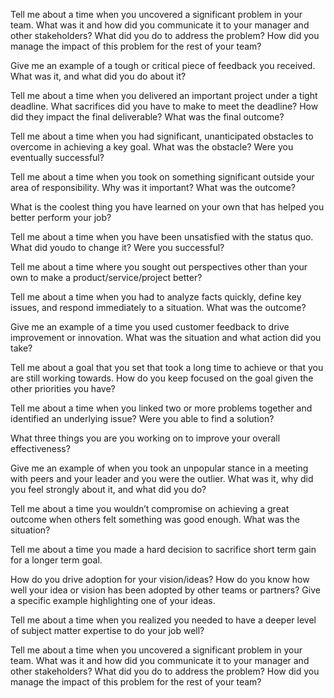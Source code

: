 Tell me about a time when you uncovered a significant problem in your team. What was it and how did you communicate it to your manager and other stakeholders? What did you do to address the problem? How did you manage the impact of this problem for the rest of your team?

Give me an example of a tough or critical piece of feedback you received. What was it, and what did you do about it?

Tell me about a time when you delivered an important project under a tight deadline. What sacrifices did you have to make to meet the deadline? How did they impact the final deliverable? What was the final outcome?

Tell me about a time when you had significant, unanticipated obstacles to overcome in achieving a key goal. What was the obstacle? Were you eventually successful?

Tell me about a time when you took on something significant outside your area of responsibility. Why was it important? What was the outcome?

What is the coolest thing you have learned on your own that has helped you better perform your job?

Tell me about a time when you have been unsatisfied with the status quo. What did youdo to change it? Were you successful?

Tell me about a time where you sought out perspectives other than your own to make a product/service/project better?

Tell me about a time when you had to analyze facts quickly, define key issues, and respond immediately to a situation. What was the outcome?

Give me an example of a time you used customer feedback to drive improvement or innovation. What was the situation and what action did you take?

Tell me about a goal that you set that took a long time to achieve or that you are still working towards. How do you keep focused on the goal given the other priorities you have?

Tell me about a time when you linked two or more problems together and identified an underlying issue? Were you able to find a solution?

What three things you are you working on to improve your overall effectiveness?

Give me an example of when you took an unpopular stance in a meeting with peers and your leader and you were the outlier. What was it, why did you feel strongly about it, and what did you do?

Tell me about a time you wouldn’t compromise on achieving a great outcome when others felt something was good enough. What was the situation?

Tell me about a time you made a hard decision to sacrifice short term gain for a longer term goal.

How do you drive adoption for your vision/ideas? How do you know how well your idea or vision has been adopted by other teams or partners? Give a specific example highlighting one of your ideas.

Tell me about a time when you realized you needed to have a deeper level of subject matter expertise to do your job well?

Tell me about a time when you uncovered a significant problem in your team. What was it and how did you communicate it to your manager and other stakeholders? What did you do to address the problem? How did you manage the impact of this problem for the rest of your team?